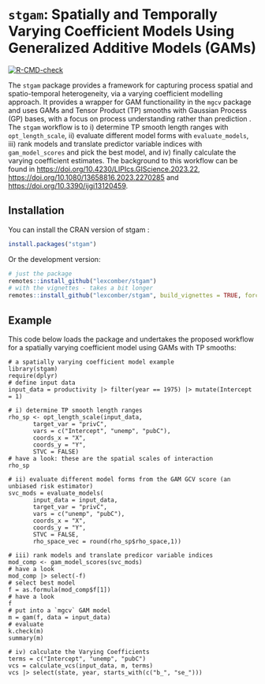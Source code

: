 
# `stgam`: Spatially and Temporally Varying Coefficient Models Using Generalized Additive Models (GAMs)

<!-- badges: start -->
[![R-CMD-check](https://github.com/lexcomber/stgam/actions/workflows/R-CMD-check.yaml/badge.svg)](https://github.com/lexcomber/stgam/actions/workflows/R-CMD-check.yaml)
<!-- badges: end -->

The `stgam` package provides a framework for capturing process spatial and spatio-temporal heterogeneity, via a varying coefficient modelling approach. It provides a wrapper for GAM functionaility in the `mgcv` package and uses GAMs and Tensor Product (TP) smooths with Gaussian Process (GP) bases, with a focus on process understanding rather than prediction . The `stgam` workflow is to i) determine TP smooth length ranges with `opt_length_scale`, ii) evaluate different model forms with `evaluate_models`, iii) rank models and translate predictor variable indices with `gam_model_scores` and pick the best model, and iv) finally calculate the varying coefficient estimates. The background to this workflow can be found in https://doi.org/10.4230/LIPIcs.GIScience.2023.22, https://doi.org/10.1080/13658816.2023.2270285 and https://doi.org/10.3390/ijgi13120459.


## Installation

You can install the CRAN version of stgam :
``` r
install.packages("stgam")
```
Or the development version:
``` r
# just the package
remotes::install_github("lexcomber/stgam")
# with the vignettes - takes a bit longer
remotes::install_github("lexcomber/stgam", build_vignettes = TRUE, force = T)
```

## Example

This code below loads the package and undertakes the proposed workflow for a spatially varying coefficient model using GAMs with TP smooths:

```{r eval = F}
# a spatially varying coefficient model example
library(stgam)
require(dplyr)
# define input data
input_data = productivity |> filter(year == 1975) |> mutate(Intercept = 1)

# i) determine TP smooth length ranges
rho_sp <- opt_length_scale(input_data,
       target_var = "privC",
       vars = c("Intercept", "unemp", "pubC"),
       coords_x = "X",
       coords_y = "Y",
       STVC = FALSE)
# have a look: these are the spatial scales of interaction
rho_sp

# ii) evaluate different model forms from the GAM GCV score (an unbiased risk estimator)
svc_mods = evaluate_models(
       input_data = input_data,
       target_var = "privC",
       vars = c("unemp", "pubC"),
       coords_x = "X",
       coords_y = "Y",
       STVC = FALSE,
       rho_space_vec = round(rho_sp$rho_space,1))

# iii) rank models and translate predicor variable indices
mod_comp <- gam_model_scores(svc_mods)
# have a look
mod_comp |> select(-f)
# select best model
f = as.formula(mod_comp$f[1])
# have a look
f
# put into a `mgcv` GAM model
m = gam(f, data = input_data)
# evaluate
k.check(m)
summary(m)

# iv) calculate the Varying Coefficients
terms = c("Intercept", "unemp", "pubC")
vcs = calculate_vcs(input_data, m, terms)
vcs |> select(state, year, starts_with(c("b_", "se_")))
```
